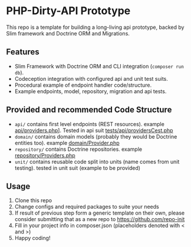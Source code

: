 PHP-Dirty-API Prototype
=======================

This repo is a template for building a long-living api prototype, backed by Slim
framework and Doctrine ORM and Migrations.

## Features
* Slim Framework with Doctrine ORM and CLI integration (`composer run db`).
* Codeception integration with configured api and unit test suits.
* Procedural example of endpoint handler code/structure.
* Example endpoints, model, repository, migration and api tests.

## Provided and recommended Code Structure
* `api/` contains first level endpoints (REST resources). example [api/providers.php](api/providers.php)]. Tested in api suit [tests/api/providersCest.php](tests/api/providersCest.php)
* `domain/` contains domain models (probably they would be Doctrine entities too). example [domain/Provider.php](api/Provider.php)
* `repository/` contains Doctrine repositories. example [repository/Providers.php](repository/Providers.php)
* `unit/` contains reusable code split into units (name comes from unit testing). tested in unit suit (example to be provided)

## Usage
1. Clone this repo
2. Change configs and required packages to suite your needs
3. If result of previous step form a generic template on their own,
please consider submitting that as a new repo to https://github.com/repo-init
4. Fill in your project info in composer.json (placeholders denoted with < and >)
5. Happy coding!
